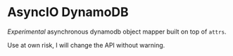 # AsyncIO DynamoDB

*Experimental* asynchronous dynamodb object mapper built on top of `attrs`.

Use at own risk, I will change the API without warning.
